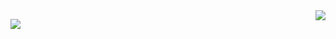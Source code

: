 <img align="right" src="https://github-readme-stats.vercel.app/api?username=hghgthifg&show_icons=true&icon_color=CE1D2D&text_color=718096&bg_color=ffffff&hide_title=true" />


![](https://github-readme-stats.vercel.app/api/top-langs/?username=hghgthifg&exclude_repo=hghgthifg.github.io)
